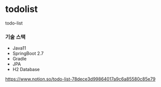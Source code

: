 # todolist
todo-list 

### 기술 스택

- Java11
- SpringBoot 2.7
- Gradle
- JPA
- H2 Database


https://www.notion.so/todo-list-78dece3d99864017a9c6a85580c85e79
